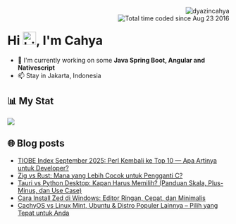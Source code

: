 <img align="right" src="https://komarev.com/ghpvc/?username=dyazincahya" alt="dyazincahya" /><br/>
<img src="https://wakatime.com/badge/user/fd321787-7d82-4766-b987-60584327310e.svg" alt="Total time coded since Aug 23 2016" align="right" />

<h1>Hi <img src="https://user-images.githubusercontent.com/1303154/88677602-1635ba80-d120-11ea-84d8-d263ba5fc3c0.gif" width="30" alt="hi">, I'm Cahya</h1>

- 🏢 I'm currently working on some **Java Spring Boot, Angular and Nativescript**
- 📫 Stay in Jakarta, Indonesia


## 📊 My Stat
<!-- img src="https://github-readme-stats.vercel.app/api?username=dyazincahya&show_icons=true"-->
<img src="https://github-readme-stats.vercel.app/api/wakatime?username=dyazincahya&layout=compact">
<!--img src="https://github-readme-stats.vercel.app/api/top-langs/?username=dyazincahya&layout=compact"-->
<!--img src="https://github-profile-summary-cards.vercel.app/api/cards/repos-per-language?username=dyazincahya"-->


## 🌐 Blog posts
<!-- BLOG-POST-LIST:START -->
- [TIOBE Index September 2025: Perl Kembali ke Top 10 — Apa Artinya untuk Developer?](https://www.kang-cahya.com/2025/09/tiobe-index-september-2025-perl-kembali.html)
- [Zig vs Rust: Mana yang Lebih Cocok untuk Pengganti C?](https://www.kang-cahya.com/2025/09/zig-vs-rust-mana-yang-lebih-cocok-untuk.html)
- [Tauri vs Python Desktop: Kapan Harus Memilih? &lpar;Panduan Skala, Plus-Minus, dan Use Case&rpar;](https://www.kang-cahya.com/2025/09/tauri-vs-python-desktop-kapan-harus.html)
- [Cara Install Zed di Windows: Editor Ringan, Cepat, dan Minimalis](https://www.kang-cahya.com/2025/09/cara-install-zed-di-windows-editor.html)
- [CachyOS vs Linux Mint, Ubuntu &amp; Distro Populer Lainnya – Pilih yang Tepat untuk Anda](https://www.kang-cahya.com/2025/09/cachyos-vs-linux-mint-ubuntu-distro.html)
<!-- BLOG-POST-LIST:END -->
